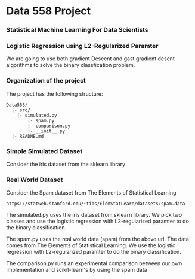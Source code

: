 # Data 558 Project
### Statistical Machine Learning For Data Scientists

### Logistic Regression using L2-Regularized Paramter

We are going to use both gradient Descent and gast gradient desent algorithms
to solve the binary classfication problem.

### Organization of the  project

The project has the following structure:

   	Data558/
      |- src/
      	|- simulated.py
        	|- spam.py
        	|- comparison.py
        	|- __init__.py
      |- README.md

### Simple Simulated Dataset
Consider the iris dataset from the sklearn library

### Real World Dataset
Consider the Spam dataset from The Elements of Statistical Learning
```
https://statweb.stanford.edu/~tibs/ElemStatLearn/datasets/spam.data

```

The simulated.py uses the iris dataset from sklearn library. We pick two classes and use the logistic regression with
L2-regularized paramter to do the binary classification.

The spam.py uses the real world data (spam) from the above url. The data comes from The Elements of Statistical Learning. We use the logistic regression with L2-regularized paramter to do the binary classification.

The comparison.py runs an experimental comparison between our own implementation and scikit-learn's by using the spam data
